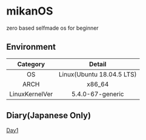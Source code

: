 # mikanOS
zero based selfmade os for beginner

## Environment

|Category|Detail|
|:---:|:---:|
|OS|Linux(Ubuntu 18.04.5 LTS)|
|ARCH|x86_64|
|LinuxKernelVer|5.4.0-67-generic|

## Diary(Japanese Only)
[Day1](Diary/Day01/README.md)
